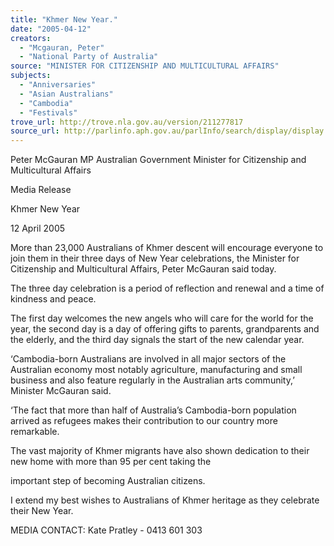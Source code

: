 ```yaml
---
title: "Khmer New Year."
date: "2005-04-12"
creators:
  - "Mcgauran, Peter"
  - "National Party of Australia"
source: "MINISTER FOR CITIZENSHIP AND MULTICULTURAL AFFAIRS"
subjects:
  - "Anniversaries"
  - "Asian Australians"
  - "Cambodia"
  - "Festivals"
trove_url: http://trove.nla.gov.au/version/211277817
source_url: http://parlinfo.aph.gov.au/parlInfo/search/display/display.w3p;query=Id%3A%22media/pressrel/VQPF6%22
---
```


 

 Peter McGauran MP Australian Government Minister for Citizenship and  Multicultural Affairs

 

 Media Release 

 Khmer New Year

 12 April 2005

 More than 23,000 Australians of Khmer descent will encourage everyone to join them in their three days of New Year  celebrations, the Minister for Citizenship and Multicultural Affairs, Peter McGauran said today.

 The three day celebration is a period of reflection and renewal and a time of kindness and peace.

 The first day welcomes the new angels who will care for the world for the year, the second day is a day of offering gifts to  parents, grandparents and the elderly, and the third day signals the start of the new calendar year.

 ‘Cambodia-born Australians are involved in all major sectors of the Australian economy most notably agriculture,  manufacturing and small business and also feature regularly in the Australian arts community,’ Minister McGauran said.

 ‘The fact that more than half of Australia’s Cambodia-born population arrived as refugees makes their contribution to our  country more remarkable.

 The vast majority of Khmer migrants have also shown dedication to their new home with more than 95 per cent taking the 

 important step of becoming Australian citizens. 

 I extend my best wishes to Australians of Khmer heritage as they celebrate their New Year.

 MEDIA CONTACT: Kate Pratley - 0413 601 303

